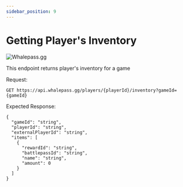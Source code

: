 ```yaml
---
sidebar_position: 9
---
```

# Getting Player's Inventory

![Whalepass.gg](https://i.imgur.com/zwUqWaS.png)

This endpoint returns player's inventory for a game

Request:
```http
GET https://api.whalepass.gg/players/{playerId}/inventory?gameId={gameId}
```

Expected Response:
```http
{
  "gameId": "string",
  "playerId": "string",
  "externalPlayerId": "string",
  "items": [
    {
      "rewardId": "string",
      "battlepassId": "string",
      "name": "string",
      "amount": 0
    }
  ]
}
```
